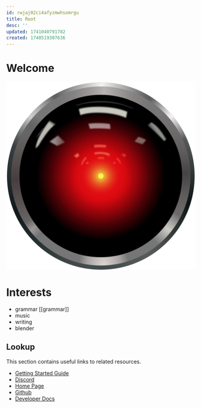 ```yaml
---
id: rwjaj02ci4afyzmwhsomrgu
title: Root
desc: ''
updated: 1741040791782
created: 1740519307636
---
```

# Welcome 

![hal-lo](image-40.png)

# Interests 

- grammar [[grammar]]
- music 
- writing 
- blender




## Lookup

This section contains useful links to related resources.

- [Getting Started Guide](https://link.dendron.so/6b25)
- [Discord](https://link.dendron.so/6b23)
- [Home Page](https://wiki.dendron.so/)
- [Github](https://link.dendron.so/6b24)
- [Developer Docs](https://docs.dendron.so/)